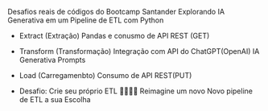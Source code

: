 Desafios reais de códigos do Bootcamp Santander 
Explorando IA Generativa em um Pipeline de ETL com Python

* Extract (Extração)
Pandas e conusmo de API REST (GET)
* Transform (Transformação)
Integração com API do ChatGPT(OpenAI)
IA Generativa
Prompts

* Load (Carregamenbto)
Consumo de API REST(PUT)

* Desafio: Crie seu próprio ETL :rocket::rocket::rocket::rocket: 
Reimagine um novo Novo pipeline de ETL  a sua Escolha
